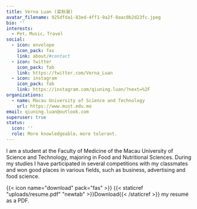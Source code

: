 ```yaml
---
title: Verna Luan (栾秋凝)
avatar_filename: 925dfda1-83ed-4ff1-9a2f-8aac0b2d23fc.jpeg
bio: ''
interests:
  - Pet，Music，Travel
social:
  - icon: envelope
    icon_pack: fas
    link: about/#contact
  - icon: twitter
    icon_pack: fab
    link: https://twitter.com/Verna_Luan
  - icon: instagram
    icon_pack: fab
    link: https://instagram.com/qiuning.luan/?next=%2F
organizations:
  - name: Macau University of Science and Technology
    url: https://www.must.edu.mo
email: qiuning.luan@outlook.com
superuser: true
status:
  icon: ''
  role: More knowledgeable，more tolerant.
---
```

I am a student at the Faculty of Medicine of the Macau University of Science and Technology, majoring in Food and Nutritional Sciences. During my studies I have participated in several competitions with my classmates and won good places in various fields, such as business, advertising and food science.

{{< icon name="download" pack="fas" >}} {{< staticref "uploads/resume.pdf" "newtab" >}}Download{{< /staticref >}} my resumé as a PDF.
